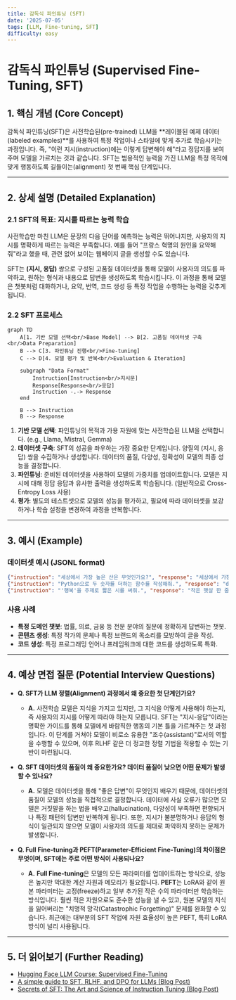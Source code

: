 ```yaml
---
title: 감독식 파인튜닝 (SFT)
date: '2025-07-05'
tags: [LLM, Fine-tuning, SFT]
difficulty: easy
---
```


# 감독식 파인튜닝 (Supervised Fine-Tuning, SFT)

## 1. 핵심 개념 (Core Concept)

감독식 파인튜닝(SFT)은 사전학습된(pre-trained) LLM을 \*\*레이블된 예제 데이터(labeled examples)\*\*를 사용하여 특정 작업이나 스타일에 맞게 추가로 학습시키는 과정입니다. 즉, "이런 지시(instruction)에는 이렇게 답변해야 해"라고 정답지를 보여주며 모델을 가르치는 것과 같습니다. SFT는 범용적인 능력을 가진 LLM을 특정 목적에 맞게 행동하도록 길들이는(alignment) 첫 번째 핵심 단계입니다.

______________________________________________________________________

## 2. 상세 설명 (Detailed Explanation)

### 2.1 SFT의 목표: 지시를 따르는 능력 학습

사전학습만 마친 LLM은 문장의 다음 단어를 예측하는 능력은 뛰어나지만, 사용자의 지시를 명확하게 따르는 능력은 부족합니다. 예를 들어 "프랑스 혁명의 원인을 요약해줘"라고 했을 때, 관련 없어 보이는 웹페이지 글을 생성할 수도 있습니다.

SFT는 **(지시, 응답)** 쌍으로 구성된 고품질 데이터셋을 통해 모델이 사용자의 의도를 파악하고, 원하는 형식과 내용으로 답변을 생성하도록 학습시킵니다. 이 과정을 통해 모델은 챗봇처럼 대화하거나, 요약, 번역, 코드 생성 등 특정 작업을 수행하는 능력을 갖추게 됩니다.

### 2.2 SFT 프로세스

```mermaid
graph TD
    A[1. 기반 모델 선택<br/>Base Model] --> B[2. 고품질 데이터셋 구축<br/>Data Preparation]
    B --> C[3. 파인튜닝 진행<br/>Fine-tuning]
    C --> D[4. 모델 평가 및 반복<br/>Evaluation & Iteration]

    subgraph "Data Format"
        Instruction[Instruction<br/>지시문]
        Response[Response<br/>응답]
        Instruction -.-> Response
    end

    B --> Instruction
    B --> Response
```

1. **기반 모델 선택**: 파인튜닝의 목적과 가용 자원에 맞는 사전학습된 LLM을 선택합니다. (e.g., Llama, Mistral, Gemma)
1. **데이터셋 구축**: SFT의 성공을 좌우하는 가장 중요한 단계입니다. 양질의 (지시, 응답) 쌍을 수집하거나 생성합니다. 데이터의 품질, 다양성, 정확성이 모델의 최종 성능을 결정합니다.
1. **파인튜닝**: 준비된 데이터셋을 사용하여 모델의 가중치를 업데이트합니다. 모델은 지시에 대해 정답 응답과 유사한 출력을 생성하도록 학습됩니다. (일반적으로 Cross-Entropy Loss 사용)
1. **평가**: 별도의 테스트셋으로 모델의 성능을 평가하고, 필요에 따라 데이터셋을 보강하거나 학습 설정을 변경하여 과정을 반복합니다.

______________________________________________________________________

## 3. 예시 (Example)

### 데이터셋 예시 (JSONL format)

```json
{"instruction": "세상에서 가장 높은 산은 무엇인가요?", "response": "세상에서 가장 높은 산은 에베레스트 산입니다."}
{"instruction": "Python으로 두 숫자를 더하는 함수를 작성해줘.", "response": "def add_numbers(a, b):\n  return a + b"}
{"instruction": "'행복'을 주제로 짧은 시를 써줘.", "response": "작은 햇살 한 줌에 미소 짓고,\n따스한 차 한 잔에 온기를 느끼네.\n소박한 일상 속에 피어나는 것,\n그것이 바로 행복이라네."}
```

### 사용 사례

- **특정 도메인 챗봇**: 법률, 의료, 금융 등 전문 분야의 질문에 정확하게 답변하는 챗봇.
- **콘텐츠 생성**: 특정 작가의 문체나 특정 브랜드의 목소리를 모방하여 글을 작성.
- **코드 생성**: 특정 프로그래밍 언어나 프레임워크에 대한 코드를 생성하도록 특화.

______________________________________________________________________

## 4. 예상 면접 질문 (Potential Interview Questions)

- **Q. SFT가 LLM 정렬(Alignment) 과정에서 왜 중요한 첫 단계인가요?**

  - **A.** 사전학습 모델은 지식을 가지고 있지만, 그 지식을 어떻게 사용해야 하는지, 즉 사용자의 지시를 어떻게 따라야 하는지 모릅니다. SFT는 "지시-응답"이라는 명확한 가이드를 통해 모델에게 바람직한 행동의 기본 틀을 가르쳐주는 첫 과정입니다. 이 단계를 거쳐야 모델이 비로소 유용한 "조수(assistant)"로서의 역할을 수행할 수 있으며, 이후 RLHF 같은 더 정교한 정렬 기법을 적용할 수 있는 기반이 마련됩니다.

- **Q. SFT 데이터셋의 품질이 왜 중요한가요? 데이터 품질이 낮으면 어떤 문제가 발생할 수 있나요?**

  - **A.** 모델은 데이터셋을 통해 "좋은 답변"이 무엇인지 배우기 때문에, 데이터셋의 품질이 모델의 성능을 직접적으로 결정합니다. 데이터에 사실 오류가 많으면 모델은 거짓말을 하는 법을 배우고(hallucination), 다양성이 부족하면 편향되거나 특정 패턴의 답변만 반복하게 됩니다. 또한, 지시가 불분명하거나 응답의 형식이 일관되지 않으면 모델이 사용자의 의도를 제대로 파악하지 못하는 문제가 발생합니다.

- **Q. Full Fine-tuning과 PEFT(Parameter-Efficient Fine-Tuning)의 차이점은 무엇이며, SFT에는 주로 어떤 방식이 사용되나요?**

  - **A.** **Full Fine-tuning**은 모델의 모든 파라미터를 업데이트하는 방식으로, 성능은 높지만 막대한 계산 자원과 메모리가 필요합니다. **PEFT**는 LoRA와 같이 원본 파라미터는 고정(freeze)하고 일부 추가된 작은 수의 파라미터만 학습하는 방식입니다. 훨씬 적은 자원으로도 준수한 성능을 낼 수 있고, 원본 모델의 지식을 잃어버리는 "치명적 망각(Catastrophic Forgetting)" 문제를 완화할 수 있습니다. 최근에는 대부분의 SFT 작업에 자원 효율성이 높은 PEFT, 특히 LoRA 방식이 널리 사용됩니다.

______________________________________________________________________

## 5. 더 읽어보기 (Further Reading)

- [Hugging Face LLM Course: Supervised Fine-Tuning](https://huggingface.co/learn/llm-course/en/chapter/4/sft)
- [A simple guide to SFT, RLHF, and DPO for LLMs (Blog Post)](https://medium.com/@siddharth.ananth/a-simple-guide-to-sft-rlhf-and-dpo-for-llms-2a2ff2966a37)
- [Secrets of SFT: The Art and Science of Instruction Tuning (Blog Post)](https://www.determined.ai/blog/secrets-of-sft)

